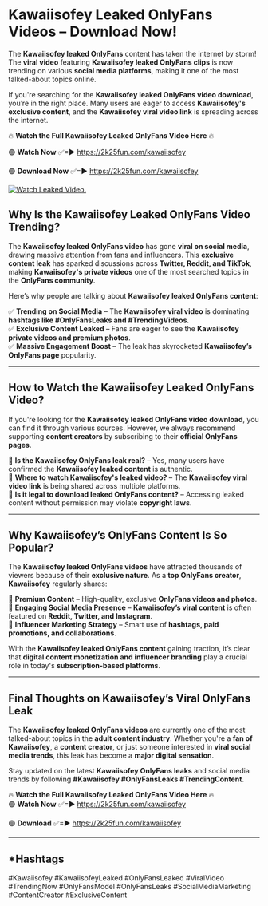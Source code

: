 # Kawaiisofey Leaked OnlyFans Videos – Download Now!

The **Kawaiisofey leaked OnlyFans** content has taken the internet by storm! The **viral video** featuring **Kawaiisofey leaked OnlyFans clips** is now trending on various **social media platforms**, making it one of the most talked-about topics online.  

If you're searching for the **Kawaiisofey leaked OnlyFans video download**, you’re in the right place. Many users are eager to access **Kawaiisofey's exclusive content**, and the **Kawaiisofey viral video link** is spreading across the internet.  

🔥 **Watch the Full Kawaiisofey Leaked OnlyFans Video Here** 🔥  

🟢 **Watch Now** ✅=► https://2k25fun.com/kawaiisofey

🟢 **Download Now** ✅=► https://2k25fun.com/kawaiisofey

[![Watch Leaked Video.](https://miro.medium.com/v2/resize:fit:828/format:webp/1*cilzJN44JGOrTw9NJCrNHA.gif "Watch Leaked Video")](https://2k25fun.com/kawaiisofey)

## **Why Is the Kawaiisofey Leaked OnlyFans Video Trending?**  

The **Kawaiisofey leaked OnlyFans video** has gone **viral on social media**, drawing massive attention from fans and influencers. This **exclusive content leak** has sparked discussions across **Twitter, Reddit, and TikTok**, making **Kawaiisofey's private videos** one of the most searched topics in the **OnlyFans community**.  

Here’s why people are talking about **Kawaiisofey leaked OnlyFans content**:  

✅ **Trending on Social Media** – The **Kawaiisofey viral video** is dominating **hashtags like #OnlyFansLeaks and #TrendingVideos**.  
✅ **Exclusive Content Leaked** – Fans are eager to see the **Kawaiisofey private videos and premium photos**.  
✅ **Massive Engagement Boost** – The leak has skyrocketed **Kawaiisofey’s OnlyFans page** popularity.  

---

## **How to Watch the Kawaiisofey Leaked OnlyFans Video?**  

If you're looking for the **Kawaiisofey leaked OnlyFans video download**, you can find it through various sources. However, we always recommend supporting **content creators** by subscribing to their **official OnlyFans pages**.  

🔹 **Is the Kawaiisofey OnlyFans leak real?** – Yes, many users have confirmed the **Kawaiisofey leaked content** is authentic.  
🔹 **Where to watch Kawaiisofey's leaked video?** – The **Kawaiisofey viral video link** is being shared across multiple platforms.  
🔹 **Is it legal to download leaked OnlyFans content?** – Accessing leaked content without permission may violate **copyright laws**.  

---

## **Why Kawaiisofey’s OnlyFans Content Is So Popular?**  

The **Kawaiisofey leaked OnlyFans videos** have attracted thousands of viewers because of their **exclusive nature**. As a **top OnlyFans creator**, **Kawaiisofey** regularly shares:  

📌 **Premium Content** – High-quality, exclusive **OnlyFans videos and photos**.  
📌 **Engaging Social Media Presence** – **Kawaiisofey’s viral content** is often featured on **Reddit, Twitter, and Instagram**.  
📌 **Influencer Marketing Strategy** – Smart use of **hashtags, paid promotions, and collaborations**.  

With the **Kawaiisofey leaked OnlyFans content** gaining traction, it’s clear that **digital content monetization and influencer branding** play a crucial role in today's **subscription-based platforms**.  

---

## **Final Thoughts on Kawaiisofey’s Viral OnlyFans Leak**  

The **Kawaiisofey leaked OnlyFans videos** are currently one of the most talked-about topics in the **adult content industry**. Whether you're a **fan of Kawaiisofey**, a **content creator**, or just someone interested in **viral social media trends**, this leak has become a **major digital sensation**.  

Stay updated on the latest **Kawaiisofey OnlyFans leaks** and social media trends by following **#Kawaiisofey #OnlyFansLeaks #TrendingContent**.  

🔥 **Watch the Full Kawaiisofey Leaked OnlyFans Video Here** 🔥  
🟢 **Watch Now** ✅=► https://2k25fun.com/kawaiisofey

🟢 **Download** ✅=► https://2k25fun.com/kawaiisofey

---

## *Hashtags
#Kawaiisofey #KawaiisofeyLeaked #OnlyFansLeaked #ViralVideo #TrendingNow #OnlyFansModel #OnlyFansLeaks #SocialMediaMarketing #ContentCreator #ExclusiveContent  